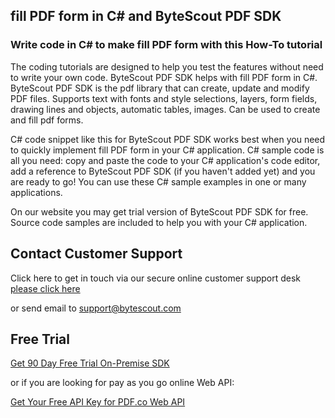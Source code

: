## fill PDF form in C# and ByteScout PDF SDK

### Write code in C# to make fill PDF form with this How-To tutorial

The coding tutorials are designed to help you test the features without need to write your own code. ByteScout PDF SDK helps with fill PDF form in C#. ByteScout PDF SDK is the pdf library that can create, update and modify PDF files. Supports text with fonts and style selections, layers, form fields, drawing lines and objects, automatic tables, images. Can be used to create and fill pdf forms.

C# code snippet like this for ByteScout PDF SDK works best when you need to quickly implement fill PDF form in your C# application. C# sample code is all you need: copy and paste the code to your C# application's code editor, add a reference to ByteScout PDF SDK (if you haven't added yet) and you are ready to go! You can use these C# sample examples in one or many applications.

On our website you may get trial version of ByteScout PDF SDK for free. Source code samples are included to help you with your C# application.

## Contact Customer Support

Click here to get in touch via our secure online customer support desk [please click here](https://bytescout.zendesk.com/hc/en-us/requests/new?subject=ByteScout%20PDF%20SDK%20Question)

or send email to [support@bytescout.com](mailto:support@bytescout.com?subject=ByteScout%20PDF%20SDK%20Question) 

## Free Trial

[Get 90 Day Free Trial On-Premise SDK](https://bytescout.com/download/web-installer?utm_source=github-readme)

or if you are looking for pay as you go online Web API:

[Get Your Free API Key for PDF.co Web API](https://pdf.co/documentation/api?utm_source=github-readme)